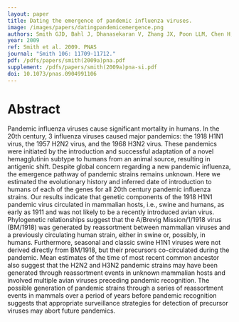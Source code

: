 ```yaml
---
layout: paper
title: Dating the emergence of pandemic influenza viruses.
image: /images/papers/datingpandemicemergence.png
authors: Smith GJD, Bahl J, Dhanasekaran V, Zhang JX, Poon LLM, Chen H, Webster RG, Peiris JSM, Guan Y.
year: 2009
ref: Smith et al. 2009. PNAS
journal: "Smith 106: 11709-11712."
pdf: /pdfs/papers/smith(2009a)pna.pdf
supplement: /pdfs/papers/smith(2009a)pna-si.pdf
doi: 10.1073/pnas.0904991106
---
```


# Abstract

Pandemic influenza viruses cause significant mortality in humans.
In the 20th century, 3 influenza viruses caused major pandemics: the 1918 H1N1 virus, the 1957 H2N2 virus, and the 1968 H3N2 virus.
These pandemics were initiated by the introduction and successful adaptation of a novel hemagglutinin subtype to humans from an animal source, resulting in antigenic shift.
Despite global concern regarding a new pandemic influenza, the emergence pathway of pandemic strains remains unknown.
Here we estimated the evolutionary history and inferred date of introduction to humans of each of the genes for all 20th century pandemic influenza strains.
Our results indicate that genetic components of the 1918 H1N1 pandemic virus circulated in mammalian hosts, i.e., swine and humans, as early as 1911 and was not likely to be a recently introduced avian virus.
Phylogenetic relationships suggest that the A/Brevig Mission/1/1918 virus (BM/1918) was generated by reassortment between mammalian viruses and a previously circulating human strain, either in swine or, possibly, in humans.
Furthermore, seasonal and classic swine H1N1 viruses were not derived directly from BM/1918, but their precursors co-circulated during the pandemic.
Mean estimates of the time of most recent common ancestor also suggest that the H2N2 and H3N2 pandemic strains may have been generated through reassortment events in unknown mammalian hosts and involved multiple avian viruses preceding pandemic recognition.
The possible generation of pandemic strains through a series of reassortment events in mammals over a period of years before pandemic recognition suggests that appropriate surveillance strategies for detection of precursor viruses may abort future pandemics.
